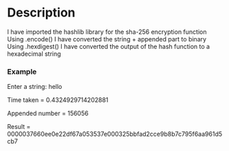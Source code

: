 # Description
I have imported the hashlib library for the sha-256 encryption function
Using .encode() I have converted the string + appended part to binary
Using .hexdigest() I have converted the output of the hash function to a hexadecimal string

### Example
Enter a string: hello

Time taken = 0.4324929714202881

Appended number = 156056

Result = 0000037660ee0e22df67a053537e000325bbfad2cce9b8b7c795f6aa961d5cb7
